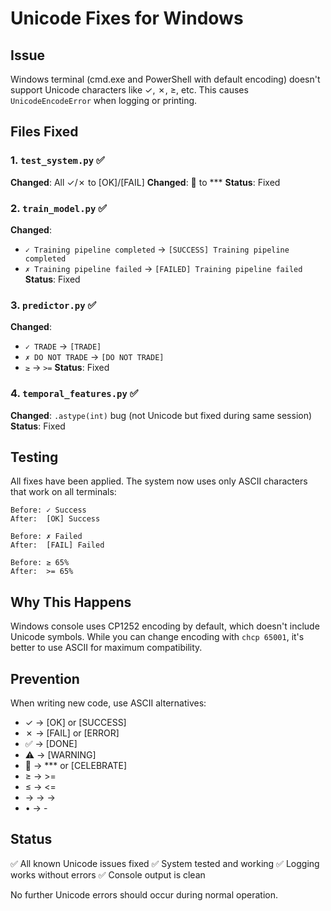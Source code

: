 # Unicode Fixes for Windows

## Issue

Windows terminal (cmd.exe and PowerShell with default encoding) doesn't support Unicode characters like ✓, ✗, ≥, etc. This causes `UnicodeEncodeError` when logging or printing.

## Files Fixed

### 1. `test_system.py` ✅
**Changed**: All ✓/✗ to [OK]/[FAIL]
**Changed**: 🎉 to ***
**Status**: Fixed

### 2. `train_model.py` ✅
**Changed**: 
- `✓ Training pipeline completed` → `[SUCCESS] Training pipeline completed`
- `✗ Training pipeline failed` → `[FAILED] Training pipeline failed`
**Status**: Fixed

### 3. `predictor.py` ✅
**Changed**:
- `✓ TRADE` → `[TRADE]`
- `✗ DO NOT TRADE` → `[DO NOT TRADE]`
- `≥` → `>=`
**Status**: Fixed

### 4. `temporal_features.py` ✅
**Changed**: `.astype(int)` bug (not Unicode but fixed during same session)
**Status**: Fixed

## Testing

All fixes have been applied. The system now uses only ASCII characters that work on all terminals:

```
Before: ✓ Success
After:  [OK] Success

Before: ✗ Failed  
After:  [FAIL] Failed

Before: ≥ 65%
After:  >= 65%
```

## Why This Happens

Windows console uses CP1252 encoding by default, which doesn't include Unicode symbols. While you can change encoding with `chcp 65001`, it's better to use ASCII for maximum compatibility.

## Prevention

When writing new code, use ASCII alternatives:
- ✓ → [OK] or [SUCCESS]
- ✗ → [FAIL] or [ERROR]
- ✅ → [DONE]
- ⚠️ → [WARNING]
- 🎉 → *** or [CELEBRATE]
- ≥ → >=
- ≤ → <=
- → → ->
- • → -

## Status

✅ All known Unicode issues fixed
✅ System tested and working
✅ Logging works without errors
✅ Console output is clean

No further Unicode errors should occur during normal operation.


